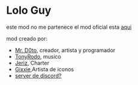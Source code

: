 # Lolo Guy
este mod no me partenece el mod oficial esta [aqui](https://gamebanana.com/mods/360189)

mod creado por:

- [Mr. D0to](https://twitter.com/MrD0to), creador, artista y programador
- [TonyRodo](https://twitter.com/DeRetrasado), musico
- [Jeriz](https://twitter.com/jeriz1991), Charter
- [Gixxie](https://twitter.com/TheDrea93936186),Artista de iconos
- [server de discord?](https://discord.gg/3hqDdCAbSJ)
